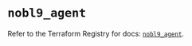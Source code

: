 # `nobl9_agent`

Refer to the Terraform Registry for docs: [`nobl9_agent`](https://registry.terraform.io/providers/nobl9/nobl9/0.22.0/docs/resources/agent).
